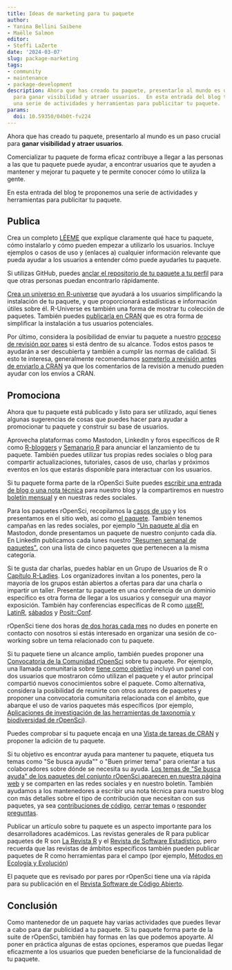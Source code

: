 ```yaml
---
title: Ideas de marketing para tu paquete
author:
- Yanina Bellini Saibene
- Maëlle Salmon
editor:
- Steffi LaZerte
date: '2024-03-07'
slug: package-marketing
tags:
- community
- maintenance
- package-development
description: Ahora que has creado tu paquete, presentarlo al mundo es un paso crucial
  para ganar visibilidad y atraer usuarios.  En esta entrada del blog te proponemos
  una serie de actividades y herramientas para publicitar tu paquete.
params:
  doi: 10.59350/04b0t-fv224
---
```


Ahora que has creado tu paquete, presentarlo al mundo es un paso crucial para **ganar visibilidad y atraer usuarios**.

Comercializar tu paquete de forma eficaz contribuye a llegar a las personas a las que tu paquete puede ayudar, a encontrar usuarios que te ayuden a mantener y mejorar tu paquete y te permite conocer cómo lo utiliza la gente.

En esta entrada del blog te proponemos una serie de actividades y herramientas para publicitar tu paquete.

## Publica

Crea un completo [LÉEME](https://blog.r-hub.io/2019/12/03/readmes/) que explique claramente qué hace tu paquete, cómo instalarlo y cómo pueden empezar a utilizarlo los usuarios. Incluye ejemplos o casos de uso y (enlaces a) cualquier información relevante que pueda ayudar a los usuarios a entender cómo puede ayudarles tu paquete.

Si utilizas GitHub, puedes [anclar el repositorio de tu paquete a tu perfil](https://docs.github.com/en/account-and-profile/setting-up-and-managing-your-github-profile/customizing-your-profile/pinning-items-to-your-profile) para que otras personas puedan encontrarlo rápidamente.

[Crea un universo en R-universe](/blog/2021/06/22/setup-runiverse/) que ayudará a los usuarios simplificando la instalación de tu paquete, y que proporcionará estadísticas e información útiles sobre él. R-Universe es también una forma de mostrar tu colección de paquetes. También puedes [publicarla en CRAN](https://cran.r-project.org) que es otra forma de simplificar la instalación a tus usuarios potenciales.

Por último, considera la posibilidad de enviar tu paquete a nuestro [proceso de revisión por pares](/software-review/) si está dentro de su alcance. Todos estos pasos te ayudarán a ser descubierta y también a cumplir las normas de calidad. Si esto te interesa, generalmente recomendamos [someterlo a revisión antes de enviarlo a CRAN](https://devguide.ropensci.org/policies.html#publishing-in-other-venues) ya que los comentarios de la revisión a menudo pueden ayudar con los envíos a CRAN.

## Promociona

Ahora que tu paquete está publicado y listo para ser utilizado, aquí tienes algunas sugerencias de cosas que puedes hacer para ayudar a promocionar tu paquete y construir su base de usuarios.

Aprovecha plataformas como Mastodon, LinkedIn y foros específicos de R como [R-bloggers](https://www.r-bloggers.com) y [Semanario R](https://rweekly.org) para anunciar el lanzamiento de tu paquete. También puedes utilizar tus propias redes sociales o blog para compartir actualizaciones, tutoriales, casos de uso, charlas y próximos eventos en los que estarás disponible para interactuar con los usuarios.

Si tu paquete forma parte de la rOpenSci Suite puedes [escribir una entrada de blog o una nota técnica](https://blogguide.ropensci.org/) para nuestro blog y la compartiremos en nuestro [boletín mensual](/news/) y en nuestras redes sociales.

Para los paquetes rOpenSci, recopilamos la [casos de uso](/usecases) y los presentamos en el sitio web, así como [el paquete](/packages/). También tenemos campañas en las redes sociales, por ejemplo ["Un paquete al día](https://hachyderm.io/@rOpenSci/tagged/APackageADay) en Mastodon, donde presentamos un paquete de nuestro conjunto cada día. En LinkedIn publicamos cada lunes nuestro ["Resumen semanal de paquetes".](https://www.linkedin.com/feed/update/urn:li:activity:7170464303186108416) con una lista de cinco paquetes que pertenecen a la misma categoría.

Si te gusta dar charlas, puedes hablar en un Grupo de Usuarios de R o [Capítulo R-Ladies](https://www.meetup.com/pro/rladies/). Los organizadores invitan a los ponentes, pero la mayoría de los grupos están abiertos a ofertas para dar una charla o impartir un taller. Presentar tu paquete en una conferencia de un dominio específico es otra forma de llegar a los usuarios y conseguir una mayor exposición. También hay conferencias específicas de R como [¡useR!](https://events.linuxfoundation.org/user/), [LatinR](https://latin-r.com/), [sábados](https://satrdays.org/) y [Posit::Conf](https://posit.co/conference/).

rOpenSci tiene dos horas [de dos horas cada mes](/coworking/) no dudes en ponerte en contacto con nosotros si estás interesado en organizar una sesión de co-working sobre un tema relacionado con tu paquete.

Si tu paquete tiene un alcance amplio, también puedes proponer una [Convocatoria de la Comunidad rOpenSci](/commcalls/) sobre tu paquete. Por ejemplo, una llamada comunitaria sobre [tiene como objetivo](/commcalls/jan2023-targets/) incluyó un panel con dos usuarios que mostraron cómo utilizan el paquete y el autor principal compartió nuevos conocimientos sobre el paquete. Como alternativa, considera la posibilidad de reunirte con otros autores de paquetes y proponer una convocatoria comunitaria relacionada con el ámbito, que abarque el uso de varios paquetes más específicos (por ejemplo, [Aplicaciones de investigación de las herramientas de taxonomía y biodiversidad de rOpenSci](/commcalls/2019-03-27/)).

Puedes comprobar si tu paquete encaja en una [Vista de tareas de CRAN](https://cran.r-project.org/web/views/) y proponer la adición de tu paquete.

Si tu objetivo es encontrar ayuda para mantener tu paquete, etiqueta tus temas como "Se busca ayuda"" o "Buen primer tema" para orientar a tus colaboradores sobre dónde se necesita su ayuda. [Los temas de "Se busca ayuda" de los paquetes del conjunto rOpenSci aparecen en nuestra página web](/help-wanted/) y se comparten en las redes sociales y en nuestro boletín.  También ayudamos a los mantenedores a escribir una nota técnica para nuestro blog con más detalles sobre el tipo de contribución que necesitan con sus paquetes, ya sea [contribuciones de código](/blog/2024/03/01/qualtrics-call-help/), [cerrar temas](/blog/2024/02/27/assertr-call-help/) o [responder preguntas](/blog/2024/02/29/targets-call-help/).

Publicar un artículo sobre tu paquete es un aspecto importante para los desarrolladores académicos. Las revistas generales de R para publicar paquetes de R son [La Revista R](https://journal.r-project.org) y el [Revista de Software Estadístico](https://www.jstatsoft.org/index), pero recuerda que las revistas de ámbitos específicos también pueden publicar paquetes de R como herramientas para el campo (por ejemplo, [Métodos en Ecología y Evolución](https://besjournals.onlinelibrary.wiley.com/journal/2041210x))

El paquete que es revisado por pares por rOpenSci tiene una vía rápida para su publicación en el [Revista Software de Código Abierto](https://joss.theoj.org).

## Conclusión

Como mantenedor de un paquete hay varias actividades que puedes llevar a cabo para dar publicidad a tu paquete. Si tu paquete forma parte de la suite de rOpenSci, también hay formas en las que podemos apoyarte. Al poner en práctica algunas de estas opciones, esperamos que puedas llegar eficazmente a los usuarios que pueden beneficiarse de la funcionalidad de tu paquete.


